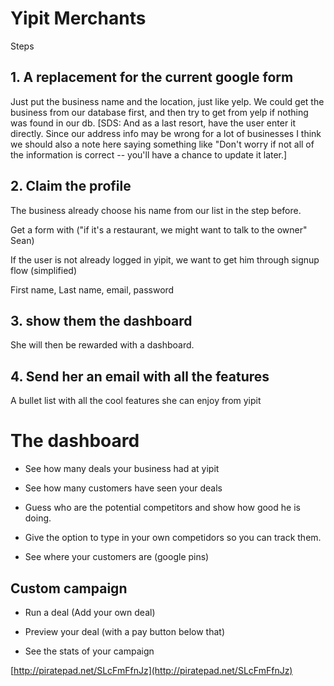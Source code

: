 # Yipit Merchants

Steps

## 1. A replacement for the current google form

Just put the business name and the location, just like yelp.  We could
get the business from our database first, and then try to get from
yelp if nothing was found in our db. [SDS: And as a last resort, have the user
enter it directly. Since our address info may be wrong for a lot of businesses
I think we should also a note here saying something like "Don't worry if not 
all of the information is correct -- you'll have a chance to update it later.]

## 2. Claim the profile

The business already choose his name from our list in the step before.

Get a form with ("if it's a restaurant, we might want to talk to the owner" Sean)

If the user is not already logged in yipit, we want to get him through
signup flow (simplified)

First name, Last name, email, password

## 3. show them the dashboard

She will then be rewarded with a dashboard.

## 4. Send her an email with all the features

A bullet list with all the cool features she can enjoy from yipit


# The dashboard

* See how many deals your business had at yipit

* See how many customers have seen your deals

* Guess who are the potential competitors and show how good he is
  doing.

* Give the option to type in your own competidors so you can track
  them.

* See where your customers are (google pins)


## Custom campaign

* Run a deal (Add your own deal)

* Preview your deal (with a pay button below that)

* See the stats of your campaign


[http://piratepad.net/SLcFmFfnJz](http://piratepad.net/SLcFmFfnJz)
